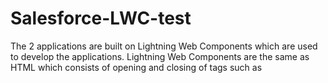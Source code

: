 # Salesforce-LWC-test

The 2 applications are built on Lightning Web Components which are used to develop the applications. Lightning Web Components are the same as HTML which consists of opening and closing of tags such as <template> which is the main tag in which we can add other component tags such as <lightning-card> and <lightning-layout multiple-rows>. In the meta-xml file, we need to specify the targets so that the particular components can be added to the record page or home page.

Simple Interest Calculator application is developed to display the simple interest calculated from the principal, time and rate of interest. The principal, time and rate of interest field values are taken from the user with the help of input fields and are calculated with the help of the formula
S.I = P*T*R/100

Shape Calculator application is developed to calculate the area of the square, rectangle and rhombus. The side of the square, the length and breadth of rectangle and the diagonals of rhombus values are taken from the user with the help of input fields and are calculated with the help of the formula
Area of square = (side)^2
Area of rectangle = length*breadth
Area of rhombus = (d1*d2)/2

The above 2 applications are built to test my proficiency in Lightning Web Components
